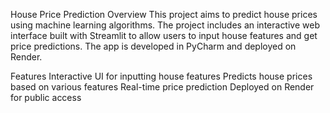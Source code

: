 House Price Prediction
Overview
This project aims to predict house prices using machine learning algorithms. The project includes an interactive web interface built with Streamlit to allow users to input house features and get price predictions. The app is developed in PyCharm and deployed on Render.

Features
Interactive UI for inputting house features
Predicts house prices based on various features
Real-time price prediction
Deployed on Render for public access
